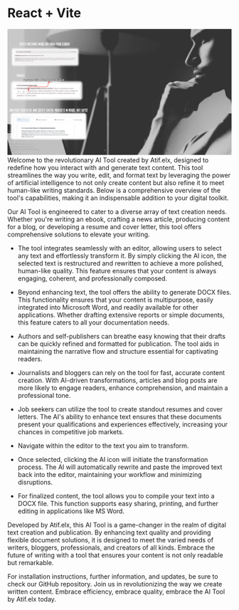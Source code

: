 # React + Vite
<BLAGO>

![alt text](Rewrite(1).webp)
Welcome to the revolutionary AI Tool created by Atif.elx, designed to redefine how you interact with and generate text content. This tool streamlines the way you write, edit, and format text by leveraging the power of artificial intelligence to not only create content but also refine it to meet human-like writing standards. Below is a comprehensive overview of the tool's capabilities, making it an indispensable addition to your digital toolkit.

Our AI Tool is engineered to cater to a diverse array of text creation needs. Whether you're writing an ebook, crafting a news article, producing content for a blog, or developing a resume and cover letter, this tool offers comprehensive solutions to elevate your writing.

- The tool integrates seamlessly with an editor, allowing users to select any text and effortlessly transform it. By simply clicking the AI icon, the selected text is restructured and rewritten to achieve a more polished, human-like quality. This feature ensures that your content is always engaging, coherent, and professionally composed.

- Beyond enhancing text, the tool offers the ability to generate DOCX files. This functionality ensures that your content is multipurpose, easily integrated into Microsoft Word, and readily available for other applications. Whether drafting extensive reports or simple documents, this feature caters to all your documentation needs.

- Authors and self-publishers can breathe easy knowing that their drafts can be quickly refined and formatted for publication. The tool aids in maintaining the narrative flow and structure essential for captivating readers.

- Journalists and bloggers can rely on the tool for fast, accurate content creation. With AI-driven transformations, articles and blog posts are more likely to engage readers, enhance comprehension, and maintain a professional tone.

- Job seekers can utilize the tool to create standout resumes and cover letters. The AI's ability to enhance text ensures that these documents present your qualifications and experiences effectively, increasing your chances in competitive job markets.

- Navigate within the editor to the text you aim to transform.

- Once selected, clicking the AI icon will initiate the transformation process. The AI will automatically rewrite and paste the improved text back into the editor, maintaining your workflow and minimizing disruptions.

- For finalized content, the tool allows you to compile your text into a DOCX file. This function supports easy sharing, printing, and further editing in applications like MS Word.

Developed by Atif.elx, this AI Tool is a game-changer in the realm of digital text creation and publication. By enhancing text quality and providing flexible document solutions, it is designed to meet the varied needs of writers, bloggers, professionals, and creators of all kinds. Embrace the future of writing with a tool that ensures your content is not only readable but remarkable.

For installation instructions, further information, and updates, be sure to check our GitHub repository. Join us in revolutionizing the way we create written content. Embrace efficiency, embrace quality, embrace the AI Tool by Atif.elx today.